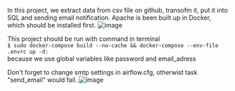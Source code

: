 In this project, we extract data from csv file on github, transofm it, put it into SQL and sending email notification.
Apache is been built up in Docker, which should be installed first.
![image](https://user-images.githubusercontent.com/98738510/198898864-55537051-db33-4189-bc2f-094590fe590d.png)

This project should be run with command in terminal<br>
```$ sudo docker-compose build --no-cache && docker-compose --env-file .envrc up -d:``` <br>
because we use global variables like password and email_adress

Don't forget to change smtp settings in airflow.cfg, otherwist task "send_email" would fail.
![image](https://user-images.githubusercontent.com/98738510/198898984-09b663e5-744e-4eb7-8495-8c43903e14f3.png)

